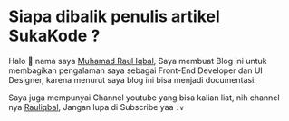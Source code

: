 # Siapa dibalik penulis artikel SukaKode ?

Halo 👋 nama saya [Muhamad Raul Iqbal](https://rauliqbal.my.id), Saya membuat Blog ini untuk membagikan pengalaman saya sebagai Front-End Developer dan UI Designer, karena menurut saya blog ini bisa menjadi documentasi.

Saya juga mempunyai Channel youtube yang bisa kalian liat, nih channel nya [Rauliqbal](https://youtube.com/@rauliqbal), Jangan lupa di Subscribe yaa `:v`
